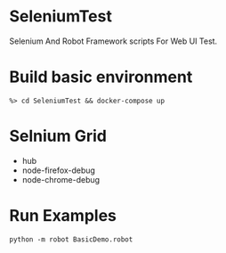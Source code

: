 # SeleniumTest
Selenium And Robot Framework scripts For Web UI Test.

# Build basic environment
```
%> cd SeleniumTest && docker-compose up
```
# Selnium Grid
* hub
* node-firefox-debug
* node-chrome-debug

# Run Examples
`python -m robot BasicDemo.robot`
